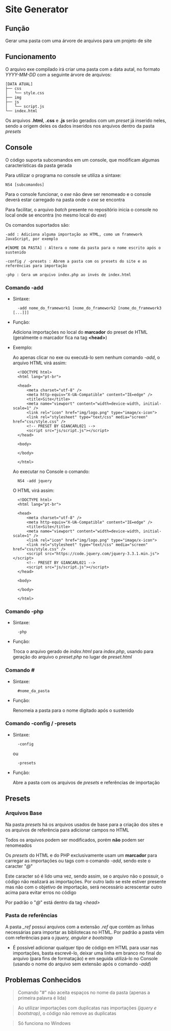 # Site Generator

## Função

Gerar uma pasta com uma árvore de arquivos para um projeto de site

## Funcionamento

O arquivo exe compilado irá criar uma pasta com a data autal, no formato *YYYY-MM-DD* com a seguinte árvore de arquivos:

    [DATA ATUAL]
    ├── css
    │   └── style.css
    ├── img
    ├── js
    │   └── script.js
    └── index.html

Os arquivos **.html**, **.css** e **.js** serão gerados com um *preset* já inserido neles, sendo a origem deles os dados inseridos nos arquivos dentro da pasta *presets*

## Console

O código suporta subcomandos em um console, que modificam algumas características da pasta gerada

Para utilizar o programa no console se utiliza a sintaxe:

    NS4 [subcomandos]

Para o console funcionar, o *exe* não deve ser renomeado e o console deverá estar carregado na pasta onde o *exe* se encontra

Para facilitar, o arquivo *batch* presente no repositório inicia o console no local onde se encontra (no mesmo local do *exe*)

Os comandos suportados são:

    -add : Adiciona alguma importação ao HTML, como um framework JavaScript, por exemplo

    #[NOME DA PASTA] : Altera o nome da pasta para o nome escrito após o sustenido

    -config / -presets : Abrem a pasta com os presets do site e as referências para importação

    -php : Gera um arquivo index.php ao invés de index.html

### Comando -add

+ Sintaxe:

        -add nome_do_framework1 [nome_do_framework2 [nome_do_framework3 [...]]]

+ Função:

    Adiciona importações no local do **marcador** do preset de HTML (geralmente o marcador fica na tag **\<head>**)

+ Exemplo:

    Ao apenas clicar no exe ou executá-lo sem nenhum comando *-add*, o arquivo HTML virá assim:

        <!DOCTYPE html>
        <html lang="pt-br">

        <head>
            <meta charset="utf-8" />
            <meta http-equiv="X-UA-Compatible" content="IE=edge" />
            <title>Site</title>
            <meta name="viewport" content="width=device-width, initial-scale=1" />
            <link rel="icon" href="img/logo.png" type="image/x-icon">
            <link rel="stylesheet" type="text/css" media="screen" href="css/style.css" />
	        <!-- PRESET BY GIANCARL021 -->
            <script src="js/script.js"></script>
        </head>

        <body>

        </body>

        </html>

    Ao executar no Console o comando:

        NS4 -add jquery

    O HTML virá assim:

		<!DOCTYPE html>
		<html lang="pt-br">

		<head>
			<meta charset="utf-8" />
			<meta http-equiv="X-UA-Compatible" content="IE=edge" />
			<title>Site</title>
			<meta name="viewport" content="width=device-width, initial-scale=1" />
			<link rel="icon" href="img/logo.png" type="image/x-icon">
			<link rel="stylesheet" type="text/css" media="screen" href="css/style.css" />
			<script src="https://code.jquery.com/jquery-3.3.1.min.js"></script>
			<!-- PRESET BY GIANCARL021 -->
			<script src="js/script.js"></script>
		</head>

		<body>

		</body>

		</html>

### Comando -php

+ Sintaxe:

        -php

+ Função:
    
    Troca o arquivo gerado de *index.html* para *index.php*, usando para geração do arquivo o *preset.php* no lugar de *preset.html*

### Comando \#

+ Sintaxe:

        #nome_da_pasta

+ Função:

    Renomeia a pasta para o nome digitado após o sustenido

### Comando -config / -presets

+ Sintaxe:

        -config

    ou

        -presets

+ Função:

    Abre a pasta com os arquivos de *presets* e referências de importação

## Presets

### Arquivos Base

Na pasta *presets* há os arquivos usados de base para a criação dos sites e os arquivos de referência para adicionar campos no HTML

Todos os arquivos podem ser modificados, porém **não** podem ser renomeados

Os *presets* do HTML e do PHP exclusivamente usam um **marcador** para carregar as importações ou tags com o comando *-add*, sendo este o caracter "*@*"

Este caracter só é lido uma vez, sendo assim, se o arquivo não o possuir, o código não realizará as importações. Por outro lado se este estiver presente mas não com o objetivo de importação, será necessário acrescentar outro acima para evitar erros no código

Por padrão o "*@*" está dentro da tag *\<head>*

### Pasta de referências

A pasta *_ref* possui arquivos com a extensão *.ref* que contém as linhas necessárias para importar as bibliotecas no HTML. Por padrão a pasta vêm com referências para o *jquery, angular e bootstrap*

+ É possível adicionar qualquer tipo de código em HTML para usar nas importações, basta escrevê-lo, deixar uma linha em branco no final do arquivo (para fins de formatação) e em seguida utilizá-lo no Console (usando o nome do arquivo sem extensão após o comando *-add*)

## Problemas Conhecidos

> Comando "#" não aceita espaços no nome da pasta (apenas a primeira palavra é lida)

> Ao utilizar importações com duplicatas nas importações *(jquery e bootstrap)*, o código não remove as duplicatas

> Só funciona no Windows